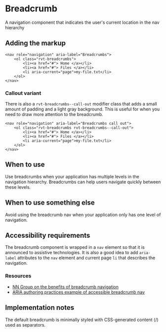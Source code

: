 # Breadcrumb

A navigation component that indicates the user's current location in the nav hierarchy

## Adding the markup

```
<nav role="navigation" aria-label="Breadcrumbs">
    <ol class="rvt-breadcrumbs">
        <li><a href="#"> Home </a></li>
        <li><a href="#"> Files </a></li>
        <li aria-current="page">my-file.txt</li>
    </ol>
</nav>
```

### Callout variant

There is also a `rvt-breadcrumbs--call-out` modifier class that adds a small amount of padding and a light gray background. This is useful for when you need to draw more attention to the breadcrumb.

```
<nav role="navigation" aria-label="Breadcrumbs call out">
    <ol class="rvt-breadcrumbs rvt-breadcrumbs--call-out">
        <li><a href="#"> Home </a></li>
        <li><a href="#"> Files </a></li>
        <li aria-current="page">my-file.txt</li>
    </ol>
</nav>
```

## When to use

Use breadcrumbs when your application has multiple levels in the navigation hierarchy. Breadcrumbs can help users navigate quickly between these levels.

## When to use something else

Avoid using the breadcrumb nav when your application only has one level of navigation.

## Accessibility requirements

The breadcrumb component is wrapped in a `nav` element so that it is announced to assistive technologies. It is also a good idea to add `aria-label` attributes to the `nav` element and current page `li` that describes the navigation.

### Resources

- [NN Group on the benefits of breadcrumb navigation](https://www.nngroup.com/articles/breadcrumb-navigation-useful/)
- [ARIA authoring practices example of accessible breadcrumb nav](https://www.w3.org/TR/wai-aria-practices/examples/breadcrumb/index.html)

## Implementation notes

The default breadcrumb is minimally styled with CSS-generated content (/) used as separators.